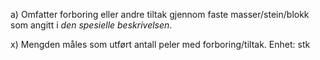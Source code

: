 a) Omfatter forboring eller andre tiltak gjennom faste masser/stein/blokk som angitt i *den spesielle beskrivelsen*.

x) Mengden måles som utført antall peler med forboring/tiltak. Enhet: stk


